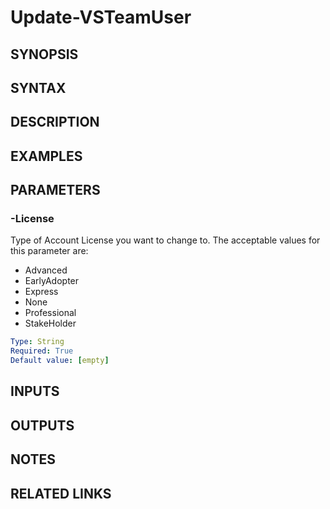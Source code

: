 <!-- #include "./common/header.md" -->

# Update-VSTeamUser

## SYNOPSIS

<!-- #include "./synopsis/Update-VSTeamUser.md" -->

## SYNTAX

## DESCRIPTION

<!-- #include "./synopsis/Update-VSTeamUser.md" -->

## EXAMPLES

## PARAMETERS

### -License

Type of Account License you want to change to. The acceptable values for this parameter are:

- Advanced
- EarlyAdopter
- Express
- None
- Professional
- StakeHolder

```yaml
Type: String
Required: True
Default value: [empty]
```

## INPUTS

## OUTPUTS

## NOTES

## RELATED LINKS
